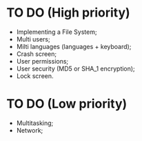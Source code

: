 # TO DO (High priority)
* Implementing a File System;
* Multi users;
* Milti languages (languages + keyboard);
* Crash screen;
* User permissions;
* User security (MD5 or SHA_1 encryption);
* Lock screen.

# TO DO (Low priority)
* Multitasking;
* Network;
